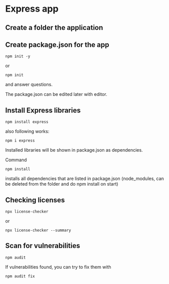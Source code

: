 # Express app

## Create a folder the application

## Create package.json for the app

```shell
npm init -y
```
or 
```shell
npm init
```
and answer questions.

The package.json can be edited later with editor.

## Install Express libraries 

```shell
npm install express
```
also following works:
```shell
npm i express
```
Installed libraries will be shown in package.json as dependencies.

Command 
```shell
npm install
```
installs all dependencies that are listed in package.json (node_modules, can be deleted from the folder and do npm install on start) 

## Checking licenses

```shell
npx license-checker
```
or 
```shell
npx license-checker --summary
```

## Scan for vulnerabilities

```shell
npm audit
```

If vulnerabilities found, you can try to fix them with
```shell
npm audit fix
```
